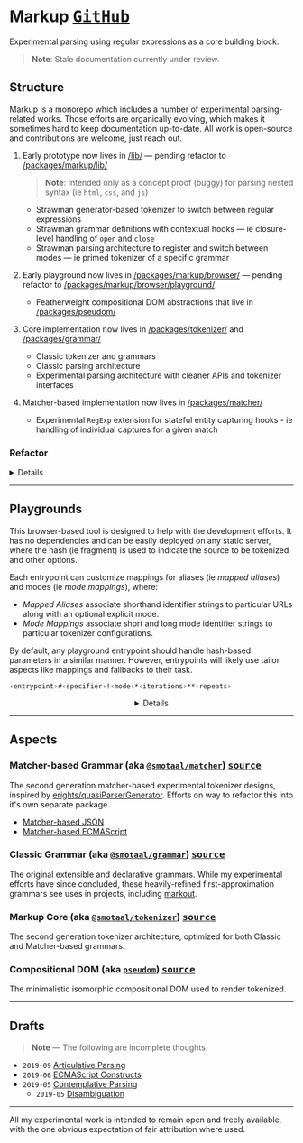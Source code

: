 # Markup [<kbd float-right>GitHub</kbd>][/./]

Experimental parsing using regular expressions as a core building block.

> **Note**: Stale documentation currently under review.

## Structure

Markup is a monorepo which includes a number of experimental parsing-related works. Those efforts are organically evolving, which makes it sometimes hard to keep documentation up-to-date. All work is open-source and contributions are welcome, just reach out.

1. Early prototype now lives in [/lib/][] — pending refactor to [/packages/markup/lib/][]

   > **Note**: Intended only as a concept proof (buggy) for parsing nested syntax (ie `html`, `css`, and `js`)

   - Strawman generator-based tokenizer to switch between regular expressions
   - Strawman grammar definitions with contextual hooks — ie closure-level handling of `open` and `close`
   - Strawman parsing architecture to register and switch between modes — ie primed tokenizer of a specific grammar

2. Early playground now lives in [/packages/markup/browser/][] — pending refactor to [/packages/markup/browser/playground/][]

   - Featherweight compositional DOM abstractions that live in [/packages/pseudom/][]

3. Core implementation now lives in [/packages/tokenizer/][] and [/packages/grammar/][]

   - Classic tokenizer and grammars
   - Classic parsing architecture
   - Experimental parsing architecture with cleaner APIs and tokenizer interfaces

4. Matcher-based implementation now lives in [/packages/matcher/][]

   - Experimental `RegExp` extension for stateful entity capturing hooks - ie handling of individual captures for a given match

### Refactor

<details>

- [ ] Refactored `@smotaal.io/markup` into `packages/markup/`
  - [x] Refactored `packages/tokenizer/browser/demo/` to `packages/markup/browser/`
  - [x] Refactored `packages/tokenizer/browser/styles` to `packages/markup/browser/styles/`
  - [x] Refactored `lib/` to `packages/markup/lib/`
  - [x] Refactored `benchmarks/` to `packages/markup/benchmarks/`
  - [x] Refactored `node/` to `packages/markup/node/`
  - [x] Add `postbundle` task to copy `packages/tokenizer/dist/` into `packages/markup/dist/tokenizer/`
  - [x] Update CSP and loading mechanism for `dark-mode` to fallback to `unpkg`
  - [ ] Specs:
    - [x] `specs/markup-node-esm-package`
    - [ ] `specs/markup-node-cjs-package`
    - [ ] `specs/markup-unpkg-esm-package`
    - [ ] `specs/markup-unpkg-legacy-package`
  - [ ] Publish
- [ ] Refactor `@smotaal.io/tokenizer`
- [ ] Refactor `@smotaal.io/matcher`

</details>

---

## Playgrounds

This browser-based tool is designed to help with the development efforts. It has no dependencies and can be easily deployed on any static server, where the hash (ie fragment) is used to indicate the source to be tokenized and other options.

Each entrypoint can customize mappings for aliases (ie _mapped aliases_) and modes (ie _mode mappings_), where:

- _Mapped Aliases_ associate shorthand identifier strings to particular URLs along with an optional explicit mode.
- _Mode Mappings_ associate short and long mode identifier strings to particular tokenizer configurations.

By default, any playground entrypoint should handle hash-based parameters in a similar manner. However, entrypoints will likely use tailor aspects like mappings and fallbacks to their task.

```
‹entrypoint›#‹specifier›!‹mode›*‹iterations›**‹repeats›
```

<details><summary align=center>Details</summary>

**Hash Rules**

- All hash parameters are optional.
- When a `‹specifier›` is used, it must always go first.
- Every hash parameter other than the `‹specifier›` is delimited.
- All hash parameters except for the `‹specifier›` can be in any order.

**Valid Arrangements**

- `#‹specifier›!‹mode›*‹iterations›**‹repeats›`
- `#‹specifier›*‹iterations›!‹mode›**‹repeats›`
- `#‹specifier›*‹iterations›**‹repeats›!‹mode›`
- `#‹specifier›**‹repeats›!‹mode›*‹iterations›`
- `#‹specifier›!‹mode›**‹repeats›*‹iterations›`

**Things to Keep in Mind**

- Default fallbacks for omitted parameters are configured by `‹entrypoint›` to tailor it to their task.
- Playgrounds can also affect the outcomes of explicit parameters for their respective `‹entrypoint›` based on their task.
- It is recommended to avoid "pilling" of a parameter as that may lead to unintended outcomes.

**Live Entrypoints**

A number of playground entrypoints are hosted directly from the repository:

- https://smotaal.io/markup/markup.html
- https://smotaal.io/markup/experimental/
- https://smotaal.io/markup/experimental/es/
- https://smotaal.io/markup/experimental/json/

**Specifiers & Modes**

Aside from _mapped aliases_ (above), specifiers can also use _convenience prefixes_ are also incorporated for `unpkg:` and `cdnjs:` by default, which may be further customized by entrypoints. Those prefixes are first delegated to respective resolvers to determine the URL of the fetched source.

If an explicit mode parameter is passed, it will take first precedence, otherwise, the mode is determined from the alias or the `content-type` header of the fetched source. Each playground can override some of this behavior.

**Iterations & Repeats**

By default, each source will have a warmup parse, followed by a timed headless parse, followed by separate timed rendered parse. The average times are shown following each step.

Additional iterations can be specified to improve sampling accuracy for the average headless time. Additional repeats can be specified to sequentially render the same source multiple times.

**Future Work**

- [ ] Incorporate documentation into playgrounds
- [ ] Refactor and deploy as a package

</details>

---

## Aspects

### Matcher-based Grammar (aka [`@smotaal/matcher`](./packages/matcher/README.md)) [<kbd float-right>source</kbd>][/packages/matcher/]

The second generation matcher-based experimental tokenizer designs, inspired by [erights/quasiParserGenerator](https://github.com/erights/quasiParserGenerator). Efforts on way to refactor this into it's own separate package.

- [Matcher-based JSON](./experimental/json/)
- [Matcher-based ECMAScript](./experimental/es/)

### Classic Grammar (aka [`@smotaal/grammar`](./packages/grammar/README.md)) [<kbd float-right>source</kbd>][/packages/grammar/]

The original extensible and declarative grammars. While my experimental efforts have since concluded, these heavily-refined first-approximation grammars see uses in projects, including [markout](https://www.smotaal.io/markout 'Markout').

### Markup Core (aka [`@smotaal/tokenizer`](./packages/tokenizer/README.md)) [<kbd float-right>source</kbd>][/packages/tokenizer/]

The second generation tokenizer architecture, optimized for both Classic and Matcher-based grammars.

### Compositional DOM (aka [`pseudom`](./packages/pseudom/README.md)) [<kbd float-right>source</kbd>][/packages/pseudom/]

The minimalistic isomorphic compositional DOM used to render tokenized.

---

## Drafts

> **Note** — The following are incomplete thoughts.

- `2019-09` [Articulative Parsing](/experimental-modules-shim/documentation/Articulative-Parsing.md)
- `2019-06` [ECMAScript Constructs](/markup/experimental/es/Constructs.md)
- `2019-05` [Contemplative Parsing](/experimental-modules-shim/documentation/Contemplative-Parsing.md)
  - `2019-05` [Disambiguation](/experimental-modules-shim/documentation/Contemplative-Parsing-Disambiguation.md)

---

All my experimental work is intended to remain open and freely available, with the one obvious expectation of fair attribution where used.

[/./]: https://github.com/SMotaal/markup/tree/master/
[/lib/]: https://github.com/SMotaal/markup/tree/master/lib/
[/packages/grammar/]: https://github.com/SMotaal/markup/tree/master/packages/grammar/
[/packages/tokenizer/]: https://github.com/SMotaal/markup/tree/master/packages/tokenizer/
[/packages/markup/browser/]: https://github.com/SMotaal/markup/tree/master/packages/markup/browser/
[/packages/matcher/]: https://github.com/SMotaal/markup/tree/master/packages/matcher/
[/packages/markup/lib/]: https://github.com/SMotaal/markup/tree/master/packages/markup/lib/
[/packages/markup/browser/playground/]: https://github.com/SMotaal/markup/tree/master/packages/markup/browser/playground/
[/packages/pseudom/]: https://github.com/SMotaal/markup/tree/master/packages/pseudom/
